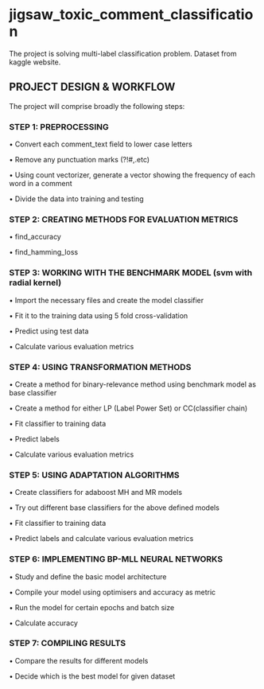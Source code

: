# jigsaw_toxic_comment_classification
The project is solving multi-label classification problem. Dataset from kaggle website.

## PROJECT DESIGN & WORKFLOW

The project will comprise broadly the following steps:
### STEP 1: PREPROCESSING
• Convert each comment_text field to lower case letters

• Remove any punctuation marks (?!#,.etc)

• Using count vectorizer, generate a vector showing the frequency of each word in a
comment

• Divide the data into training and testing
### STEP 2: CREATING METHODS FOR EVALUATION METRICS
• find_accuracy

• find_hamming_loss
### STEP 3: WORKING WITH THE BENCHMARK MODEL (svm with radial kernel)
• Import the necessary files and create the model classifier

• Fit it to the training data using 5 fold cross-validation

• Predict using test data

• Calculate various evaluation metrics
### STEP 4: USING TRANSFORMATION METHODS
• Create a method for binary-relevance method using benchmark model as base classifier

• Create a method for either LP (Label Power Set) or CC(classifier chain)

• Fit classifier to training data

• Predict labels

• Calculate various evaluation metrics
### STEP 5: USING ADAPTATION ALGORITHMS
• Create classifiers for adaboost MH and MR models

• Try out different base classifiers for the above defined models

• Fit classifier to training data

• Predict labels and calculate various evaluation metrics
### STEP 6: IMPLEMENTING BP-MLL NEURAL NETWORKS
• Study and define the basic model architecture

• Compile your model using optimisers and accuracy as metric

• Run the model for certain epochs and batch size

• Calculate accuracy
### STEP 7: COMPILING RESULTS
• Compare the results for different models

• Decide which is the best model for given dataset
